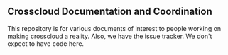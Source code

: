 ## Crosscloud Documentation and Coordination

This repository is for various documents of interest to people working
on making crosscloud a reality.  Also, we have the issue tracker.  We
don't expect to have code here.

